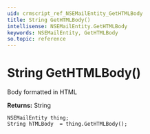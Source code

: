 ```yaml
---
uid: crmscript_ref_NSEMailEntity_GetHTMLBody
title: String GetHTMLBody()
intellisense: NSEMailEntity.GetHTMLBody
keywords: NSEMailEntity, GetHTMLBody
so.topic: reference
---
```


# String GetHTMLBody()

Body formatted in HTML

**Returns:** String

```crmscript
NSEMailEntity thing;
String hTMLBody  = thing.GetHTMLBody();
```

